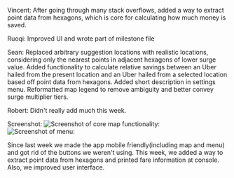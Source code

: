 Vincent:
After going through many stack overflows, added a way to extract point data from hexagons, which is core for calculating how much money is saved.

Ruoqi: 
Improved UI and wrote part of milestone file

Sean:
Replaced arbitrary suggestion locations with realistic locations, considering only the nearest points in adjacent hexagons of lower surge value. Added functionality to calculate relative savings between an Uber hailed from the present location and an Uber hailed from a selected location based off point data from hexagons. Added short description in settings menu. Reformatted map legend to remove ambiguity and better convey surge multiplier tiers.

Robert: 
Didn't really add much this week.

Screenshot:
![Screenshot of core map functionality:](http://i.imgur.com/sxZb5Vu.png)
![Screenshot of menu:](http://i.imgur.com/UQkxIzb.png)

Since last week we made the app mobile friendly(including map and menu) and got rid of the buttons we weren't using. This week, we added a way to extract point data from hexagons and printed fare information at console. Also, we improved user interface.
